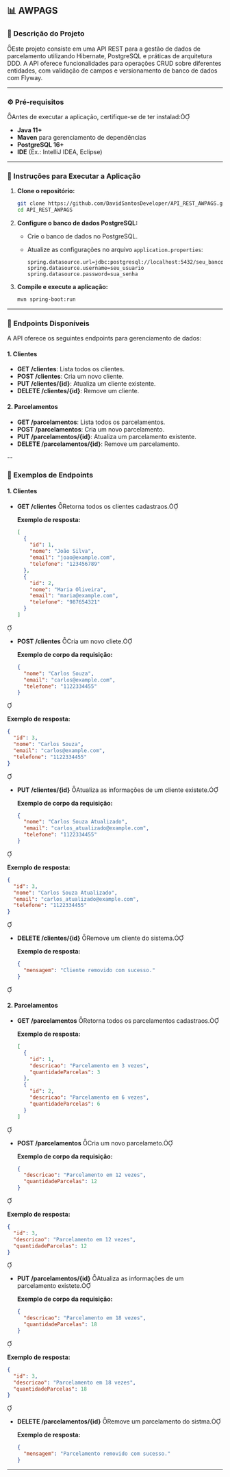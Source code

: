 ## 📊 AWPAGS

### 📖 Descrição do Projeto
Este projeto consiste em uma API REST para a gestão de dados de parcelamento utilizando Hibernate, PostgreSQL e práticas de arquitetura DDD. A API oferece funcionalidades para operações CRUD sobre diferentes entidades, com validação de campos e versionamento de banco de dados com Flyway.

---

### ⚙️ Pré-requisitos
Antes de executar a aplicação, certifique-se de ter instalad:

- **Java 11+**
- **Maven** para gerenciamento de dependências
- **PostgreSQL 16+**
- **IDE** (Ex.: IntelliJ IDEA, Eclipse)

---

### 🚀 Instruções para Executar a Aplicação

1. **Clone o repositório:**

   ```bash
   git clone https://github.com/DavidSantosDeveloper/API_REST_AWPAGS.git
   cd API_REST_AWPAGS
   ```

2. **Configure o banco de dados PostgreSQL:**

   - Crie o banco de dados no PostgreSQL.
   - Atualize as configurações no arquivo `application.properties`:

     ```properties
     spring.datasource.url=jdbc:postgresql://localhost:5432/seu_banco
     spring.datasource.username=seu_usuario
     spring.datasource.password=sua_senha
     ```

3. **Compile e execute a aplicação:**

   ```bash
   mvn spring-boot:run
   ```

---

### 📘 Endpoints Disponíveis

A API oferece os seguintes endpoints para gerenciamento de dados:

#### 1. **Clientes**

- **GET /clientes**: Lista todos os clientes.
- **POST /clientes**: Cria um novo cliente.
- **PUT /clientes/{id}**: Atualiza um cliente existente.
- **DELETE /clientes/{id}**: Remove um cliente.

#### 2. **Parcelamentos**

- **GET /parcelamentos**: Lista todos os parcelamentos.
- **POST /parcelamentos**: Cria um novo parcelamento.
- **PUT /parcelamentos/{id}**: Atualiza um parcelamento existente.
- **DELETE /parcelamentos/{id}**: Remove um parcelamento.

--


### 📘 Exemplos de Endpoints

#### 1. **Clientes**

- **GET /clientes**
  Retorna todos os clientes cadastraos.

  **Exemplo de resposta:**

  ```json
  [
    {
      "id": 1,
      "nome": "João Silva",
      "email": "joao@example.com",
      "telefone": "123456789"
    },
    {
      "id": 2,
      "nome": "Maria Oliveira",
      "email": "maria@example.com",
      "telefone": "987654321"
    }
  ]
  ```



- **POST /clientes**
  Cria um novo cliete.

  **Exemplo de corpo da requisição:**

  ```json
  {
    "nome": "Carlos Souza",
    "email": "carlos@example.com",
    "telefone": "1122334455"
  }
  ```



  **Exemplo de resposta:**

  ```json
  {
    "id": 3,
    "nome": "Carlos Souza",
    "email": "carlos@example.com",
    "telefone": "1122334455"
  }
  ```



- **PUT /clientes/{id}**
  Atualiza as informações de um cliente existete.

  **Exemplo de corpo da requisição:**

  ```json
  {
    "nome": "Carlos Souza Atualizado",
    "email": "carlos_atualizado@example.com",
    "telefone": "1122334455"
  }
  ```



  **Exemplo de resposta:**

  ```json
  {
    "id": 3,
    "nome": "Carlos Souza Atualizado",
    "email": "carlos_atualizado@example.com",
    "telefone": "1122334455"
  }
  ```



- **DELETE /clientes/{id}**
  Remove um cliente do sistema.

  **Exemplo de resposta:**

  ```json
  {
    "mensagem": "Cliente removido com sucesso."
  }
  ```



#### 2. **Parcelamentos**

- **GET /parcelamentos**
  Retorna todos os parcelamentos cadastraos.

  **Exemplo de resposta:**

  ```json
  [
    {
      "id": 1,
      "descricao": "Parcelamento em 3 vezes",
      "quantidadeParcelas": 3
    },
    {
      "id": 2,
      "descricao": "Parcelamento em 6 vezes",
      "quantidadeParcelas": 6
    }
  ]
  ```



- **POST /parcelamentos**
  Cria um novo parcelameto.

  **Exemplo de corpo da requisição:**

  ```json
  {
    "descricao": "Parcelamento em 12 vezes",
    "quantidadeParcelas": 12
  }
  ```



  **Exemplo de resposta:**

  ```json
  {
    "id": 3,
    "descricao": "Parcelamento em 12 vezes",
    "quantidadeParcelas": 12
  }
  ```



- **PUT /parcelamentos/{id}**
  Atualiza as informações de um parcelamento existete.

  **Exemplo de corpo da requisição:**

  ```json
  {
    "descricao": "Parcelamento em 18 vezes",
    "quantidadeParcelas": 18
  }
  ```



  **Exemplo de resposta:**

  ```json
  {
    "id": 3,
    "descricao": "Parcelamento em 18 vezes",
    "quantidadeParcelas": 18
  }
  ```



- **DELETE /parcelamentos/{id}**
  Remove um parcelamento do sistma.

  **Exemplo de resposta:**

  ```json
  {
    "mensagem": "Parcelamento removido com sucesso."
  }
  
  ```


--- 




